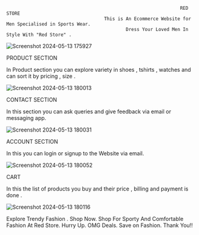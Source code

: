                                                                     RED STORE
                                        This is An Ecommerce Website for Men Specialised in Sports Wear.
                                                Dress Your Loved Men In Style With "Red Store" .

![Screenshot 2024-05-13 175927](https://github.com/nishikaudasi/Ecommerce/assets/125906073/a8d01883-de7c-4ab5-977d-541e81905171)

PRODUCT SECTION

In Product section you can explore variety in shoes , tshirts , watches and can sort it by pricing , size .

![Screenshot 2024-05-13 180013](https://github.com/nishikaudasi/Ecommerce/assets/125906073/eee27c30-6feb-4e55-91b8-df3034a8000d)


CONTACT SECTION

In this section you can ask queries and give feedback via email or messaging app.

![Screenshot 2024-05-13 180031](https://github.com/nishikaudasi/Ecommerce/assets/125906073/b4512b33-cf23-497c-9565-583131c9907f)

ACCOUNT SECTION

In this you can login or signup to the Website via email.

![Screenshot 2024-05-13 180052](https://github.com/nishikaudasi/Ecommerce/assets/125906073/18c9c751-4270-4f38-a718-e91b4f003e8f)

CART 

In this the list of products you buy and their price , billing and payment is done .

![Screenshot 2024-05-13 180116](https://github.com/nishikaudasi/Ecommerce/assets/125906073/8d9a4f96-a56b-4982-a42e-52d408923572)



Explore Trendy Fashion . Shop Now. Shop For Sporty And Comfortable Fashion At Red Store. Hurry Up. OMG Deals. Save on Fashion.
Thank You!!


